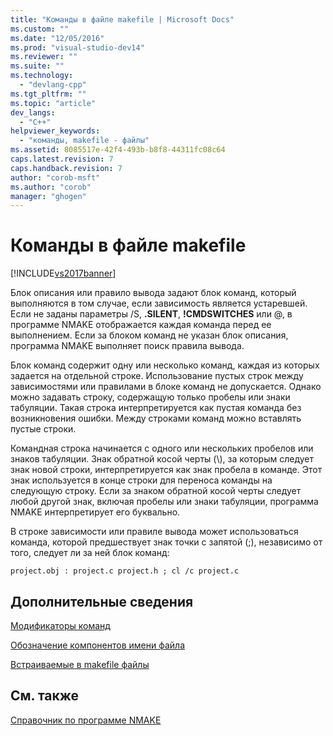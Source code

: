 ```yaml
---
title: "Команды в файле makefile | Microsoft Docs"
ms.custom: ""
ms.date: "12/05/2016"
ms.prod: "visual-studio-dev14"
ms.reviewer: ""
ms.suite: ""
ms.technology: 
  - "devlang-cpp"
ms.tgt_pltfrm: ""
ms.topic: "article"
dev_langs: 
  - "C++"
helpviewer_keywords: 
  - "команды, makefile - файлы"
ms.assetid: 8085517e-42f4-493b-b8f8-44311fc08c64
caps.latest.revision: 7
caps.handback.revision: 7
author: "corob-msft"
ms.author: "corob"
manager: "ghogen"
---
```

# Команды в файле makefile
[!INCLUDE[vs2017banner](../assembler/inline/includes/vs2017banner.md)]

Блок описания или правило вывода задают блок команд, который выполняются в том случае, если зависимость является устаревшей.  Если не заданы параметры \/S, **.SILENT**, **\!CMDSWITCHES** или @, в программе NMAKE отображается каждая команда перед ее выполнением.  Если за блоком команд не указан блок описания, программа NMAKE выполняет поиск правила вывода.  
  
 Блок команд содержит одну или несколько команд, каждая из которых задается на отдельной строке.  Использование пустых строк между зависимостями или правилами в блоке команд не допускается.  Однако можно задавать строку, содержащую только пробелы или знаки табуляции. Такая строка интерпретируется как пустая команда без возникновения ошибки.  Между строками команд можно вставлять пустые строки.  
  
 Командная строка начинается с одного или нескольких пробелов или знаков табуляции.  Знак обратной косой черты \(\\\), за которым следует знак новой строки, интерпретируется как знак пробела в команде. Этот знак используется в конце строки для переноса команды на следующую строку.  Если за знаком обратной косой черты следует любой другой знак, включая пробелы или знаки табуляции, программа NMAKE интерпретирует его буквально.  
  
 В строке зависимости или правиле вывода может использоваться команда, которой предшествует знак точки с запятой \(;\), независимо от того, следует ли за ней блок команд:  
  
```  
project.obj : project.c project.h ; cl /c project.c  
```  
  
## Дополнительные сведения  
 [Модификаторы команд](../Topic/Command%20Modifiers.md)  
  
 [Обозначение компонентов имени файла](../build/filename-parts-syntax.md)  
  
 [Встраиваемые в makefile файлы](../build/inline-files-in-a-makefile.md)  
  
## См. также  
 [Справочник по программе NMAKE](../build/nmake-reference.md)
